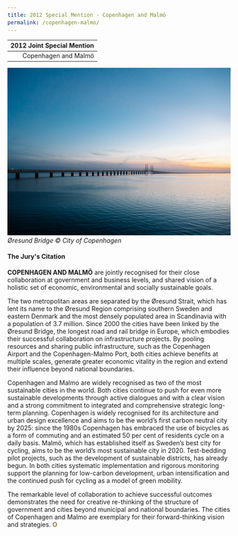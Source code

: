 ```yaml
---
title: 2012 Special Mention - Copenhagen and Malmö
permalink: /copenhagen-malmo/
---
```


| 2012 Joint Special Mention | 
|---:|
| Copenhagen and Malmö |

![Øresund bridge](/images/special-mentions/copenhagen.jpg)
_Øresund Bridge © City of Copenhagen_

#### **The Jury's Citation**

**COPENHAGEN AND MALMÖ** are jointly recognised for their close collaboration at government and business levels, and shared vision of a holistic set of economic, environmental and socially sustainable goals.

The two metropolitan areas are separated by the Øresund Strait, which has lent its name to the Øresund Region comprising southern Sweden and eastern Denmark and the most densely populated area in Scandinavia with a population of 3.7 million. Since 2000 the cities have been linked by the Øresund Bridge, the longest road and rail bridge in Europe, which embodies their successful collaboration on infrastructure projects. By pooling resources and sharing public infrastructure, such as the Copenhagen Airport and the Copenhagen-Malmo Port, both cities achieve benefits at multiple scales, generate greater economic vitality in the region and extend their influence beyond national boundaries.

Copenhagen and Malmo are widely recognised as two of the most sustainable cities in the world. Both cities continue to push for even more sustainable developments through active dialogues and with a clear vision and a strong commitment to integrated and comprehensive strategic long-term planning. Copenhagen is widely recognised for its architecture and urban design excellence and aims to be the world’s first carbon neutral city by 2025: since the 1980s Copenhagen has embraced the use of bicycles as a form of commuting and an estimated 50 per cent of residents cycle on a daily basis. Malmö, which has established itself as Sweden’s best city for cycling, aims to be the world’s most sustainable city in 2020. Test-bedding pilot projects, such as the development of sustainable districts, has already begun. In both cities systematic implementation and rigorous monitoring support the planning for low-carbon development, urban intensification and the continued push for cycling as a model of green mobility.

The remarkable level of collaboration to achieve successful outcomes demonstrates the need for creative re-thinking of the structure of government and cities beyond municipal and national boundaries. The cities of Copenhagen and Malmo are exemplary for their forward-thinking vision and strategies. **<font color="#967942">O</font>**
